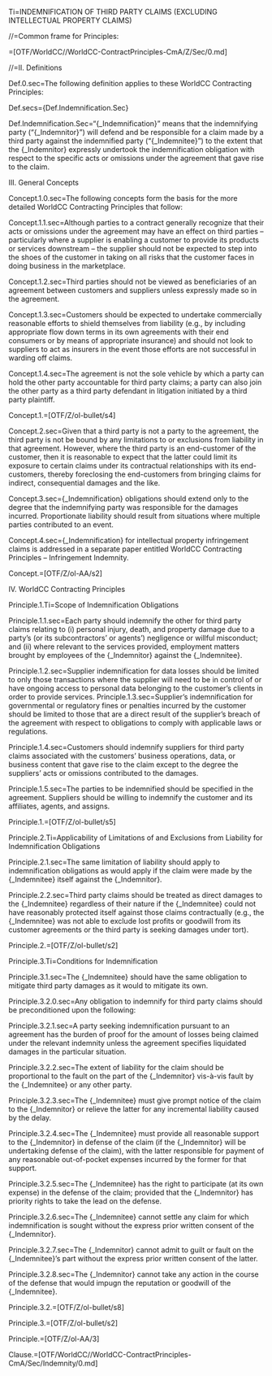 Ti=INDEMNIFICATION OF THIRD PARTY CLAIMS (EXCLUDING INTELLECTUAL PROPERTY CLAIMS)

//=Common frame for Principles:

=[OTF/WorldCC//WorldCC-ContractPrinciples-CmA/Z/Sec/0.md]

//=II. Definitions

Def.0.sec=The following definition applies to these WorldCC Contracting Principles:

Def.secs={Def.Indemnification.Sec}

Def.Indemnification.Sec=“{_Indemnification}” means that the indemnifying party (“{_Indemnitor}”) will defend and be responsible for a claim made by a third party against the indemnified party (“{_Indemnitee}”) to the extent that the {_Indemnitor} expressly undertook the indemnification obligation with respect to the specific acts or omissions under the agreement that gave rise to the claim.

III. General Concepts

Concept.1.0.sec=The following concepts form the basis for the more detailed WorldCC Contracting Principles that follow:

Concept.1.1.sec=Although parties to a contract generally recognize that their acts or omissions under the agreement may have an effect on third parties – particularly where a supplier is enabling a customer to provide its products or services downstream – the supplier should not be expected to step into the shoes of the customer in taking on all risks that the customer faces in doing business in the marketplace.

Concept.1.2.sec=Third parties should not be viewed as beneficiaries of an agreement between customers and suppliers unless expressly made so in the agreement.

Concept.1.3.sec=Customers should be expected to undertake commercially reasonable efforts to shield themselves from liability (e.g., by including appropriate flow down terms in its own agreements with their end consumers or by means of appropriate insurance) and should not look to suppliers to act as insurers in the event those efforts are not successful in warding off claims.

Concept.1.4.sec=The agreement is not the sole vehicle by which a party can hold the other party accountable for third party claims; a party can also join the other party as a third party defendant in litigation initiated by a third party plaintiff.

Concept.1.=[OTF/Z/ol-bullet/s4]

Concept.2.sec=Given that a third party is not a party to the agreement, the third party is not be bound by any limitations to or exclusions from liability in that agreement. However, where the third party is an end-customer of the customer, then it is reasonable to expect that the latter could limit its exposure to certain claims under its contractual relationships with its end-customers, thereby foreclosing the end-customers from bringing claims for indirect, consequential damages and the like.

Concept.3.sec={_Indemnification} obligations should extend only to the degree that the indemnifying party was responsible for the damages incurred. Proportionate liability should result from situations where multiple parties contributed to an event.

Concept.4.sec={_Indemnification} for intellectual property infringement claims is addressed in a separate paper entitled WorldCC Contracting Principles – Infringement Indemnity.

Concept.=[OTF/Z/ol-AA/s2]

IV. WorldCC Contracting Principles

Principle.1.Ti=Scope of Indemnification Obligations

Principle.1.1.sec=Each party should indemnify the other for third party claims relating to (i) personal injury, death, and property damage due to a party’s (or its subcontractors’ or agents’) negligence or willful misconduct; and (ii) where relevant to the services provided, employment matters brought by employees of the {_Indemnitor} against the {_Indemnitee}.

Principle.1.2.sec=Supplier indemnification for data losses should be limited to only those transactions where the supplier will need to be in control of or have ongoing access to personal data belonging to the customer’s clients in order to provide services.
Principle.1.3.sec=Supplier’s indemnification for governmental or regulatory fines or penalties incurred by the customer should be limited to those that are a direct result of the supplier’s breach of the agreement with respect to obligations to comply with applicable laws or regulations.

Principle.1.4.sec=Customers should indemnify suppliers for third party claims associated with the customers’ business operations, data, or business content that gave rise to the claim except to the degree the suppliers’ acts or omissions contributed to the damages.

Principle.1.5.sec=The parties to be indemnified should be specified in the agreement. Suppliers should be willing to indemnify the customer and its affiliates, agents, and assigns.

Principle.1.=[OTF/Z/ol-bullet/s5]

Principle.2.Ti=Applicability of Limitations of and Exclusions from Liability for Indemnification Obligations

Principle.2.1.sec=The same limitation of liability should apply to indemnification obligations as would apply if the claim were made by the {_Indemnitee} itself against the {_Indemnitor}.

Principle.2.2.sec=Third party claims should be treated as direct damages to the {_Indemnitee} regardless of their nature if the {_Indemnitee} could not have reasonably protected itself against those claims contractually (e.g., the {_Indemnitee} was not able to exclude lost profits or goodwill from its customer agreements or the third party is seeking damages under tort).

Principle.2.=[OTF/Z/ol-bullet/s2]

Principle.3.Ti=Conditions for Indemnification

Principle.3.1.sec=The {_Indemnitee} should have the same obligation to mitigate third party damages as it would to mitigate its own.

Principle.3.2.0.sec=Any obligation to indemnify for third party claims should be preconditioned upon the following:

Principle.3.2.1.sec=A party seeking indemnification pursuant to an agreement has the burden of proof for the amount of losses being claimed under the relevant indemnity unless the agreement specifies liquidated damages in the particular situation.

Principle.3.2.2.sec=The extent of liability for the claim should be proportional to the fault on the part of the {_Indemnitor} vis-à-vis fault by the {_Indemnitee} or any other party.

Principle.3.2.3.sec=The {_Indemnitee} must give prompt notice of the claim to the {_Indemnitor} or relieve the latter for any incremental liability caused by the delay.

Principle.3.2.4.sec=The {_Indemnitee} must provide all reasonable support to the {_Indemnitor} in defense of the claim (if the {_Indemnitor} will be undertaking defense of the claim), with the latter responsible for payment of any reasonable out-of-pocket expenses incurred by the former for that support.

Principle.3.2.5.sec=The {_Indemnitee} has the right to participate (at its own expense) in the defense of the claim; provided that the {_Indemnitor} has priority rights to take the lead on the defense.

Principle.3.2.6.sec=The {_Indemnitee} cannot settle any claim for which indemnification is sought without the express prior written consent of the {_Indemnitor}.

Principle.3.2.7.sec=The {_Indemnitor} cannot admit to guilt or fault on the {_Indemnitee}’s part without the express prior written consent of the latter.

Principle.3.2.8.sec=The {_Indemnitor} cannot take any action in the course of the defense that would impugn the reputation or goodwill of the {_Indemnitee}.

Principle.3.2.=[OTF/Z/ol-bullet/s8]

Principle.3.=[OTF/Z/ol-bullet/s2]

Principle.=[OTF/Z/ol-AA/3]

Clause.=[OTF/WorldCC//WorldCC-ContractPrinciples-CmA/Sec/Indemnity/0.md]
